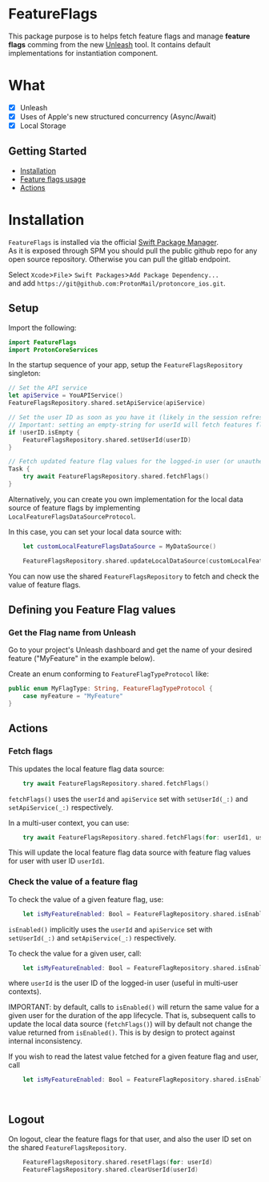 # FeatureFlags

This package purpose is to helps fetch feature flags and manage **feature flags** comming from the new [Unleash](https://unleash.protontech.ch/) tool.
It contains default implementations for instantiation component.

# What

- [x] Unleash
- [x] Uses of Apple's new structured concurrency (Async/Await)
- [x] Local Storage

## Getting Started
* [Installation](#installation)
* [Feature flags usage](#feature-flags-usage)
* [Actions](#actions)

# Installation

`FeatureFlags` is installed via the official [Swift Package Manager](https://swift.org/package-manager/).  
As it is exposed through SPM you should pull the public github repo for any open source repository.
Otherwise you can pull the gitlab endpoint.

Select `Xcode`>`File`> `Swift Packages`>`Add Package Dependency...`  
and add `https://git@github.com:ProtonMail/protoncore_ios.git`.

## Setup

Import the following:

```swift
import FeatureFlags
import ProtonCoreServices
```

In the startup sequence of your app, setup the `FeatureFlagsRepository` singleton:

```swift
// Set the API service
let apiService = YouAPIService()
FeatureFlagsRepository.shared.setApiService(apiService)

// Set the user ID as soon as you have it (likely in the session refresh steps on app start, and after login)
// Important: setting an empty-string for userId will fetch features flags for an unauthenticated session.
if !userID.isEmpty {
    FeatureFlagsRepository.shared.setUserId(userID)
}

// Fetch updated feature flag values for the logged-in user (or unauthenticated session)
Task {
    try await FeatureFlagsRepository.shared.fetchFlags()
}
```

Alternatively, you can create you own implementation for the local data source of feature flags by 
implementing `LocalFeatureFlagsDataSourceProtocol`.

In this case, you can set your local data source with:

```swift
    let customLocalFeatureFlagsDataSource = MyDataSource()

    FeatureFlagsRepository.shared.updateLocalDataSource(customLocalFeatureFlagsDataSource)
```

You can now use the shared `FeatureFlagsRepository` to fetch and check the value of feature flags.

## Defining you Feature Flag values

### Get the Flag name from Unleash

Go to your project's Unleash dashboard and get the name of your desired feature ("MyFeature" in the example below).

Create an enum conforming to `FeatureFlagTypeProtocol` like:

```swift
public enum MyFlagType: String, FeatureFlagTypeProtocol {
    case myFeature = "MyFeature"
}
```

## Actions

### Fetch flags

This updates the local feature flag data source:

```swift
    try await FeatureFlagsRepository.shared.fetchFlags()
```

`fetchFlags()` uses the `userId` and `apiService` set with `setUserId(_:)` and `setApiService(_:)` respectively.

In a multi-user context, you can use:

```swift
    try await FeatureFlagsRepository.shared.fetchFlags(for: userId1, using: apiService)
```
 
 This will update the local feature flag data source with feature flag values for user with user ID `userId1`.

### Check the value of a feature flag

To check the value of a given feature flag, use:

```swift
    let isMyFeatureEnabled: Bool = FeatureFlagRepository.shared.isEnabled(MyFlagType.myFeature)
```

`isEnabled()` implicitly uses the `userId` and `apiService` set with `setUserId(_:)` and `setApiService(_:)` respectively.

To check the value for a given user, call:

```swift
    let isMyFeatureEnabled: Bool = FeatureFlagRepository.shared.isEnabled(MyFlagType.myFeature, for: userId)
```

where `userId` is the user ID of the logged-in user (useful in multi-user contexts).

IMPORTANT: by default, calls to `isEnabled()` will return the same value for a given user for the duration of 
the app lifecycle.  That is, subsequent calls to update the local data source (`fetchFlags()`) will by default 
not change the value returned from `isEnabled()`.  This is by design to protect against internal inconsistency.

If you wish to read the latest value fetched for a given feature flag and user, call

```swift
    let isMyFeatureEnabled: Bool = FeatureFlagRepository.shared.isEnabled(MyFlagType.myFeature, 
                                                                          for: userId,
                                                                          reloadValue: true)
```


## Logout

On logout, clear the feature flags for that user, and also the user ID set on the shared `FeatureFlagsRepository`.

```Swift
    FeatureFlagsRepository.shared.resetFlags(for: userId)
    FeatureFlagsRepository.shared.clearUserId(userId)
```
